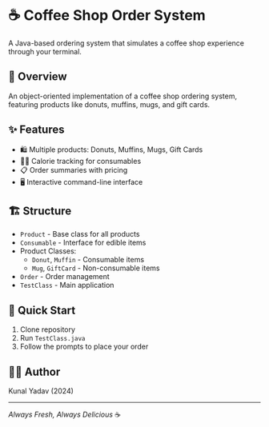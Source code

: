 # ☕ Coffee Shop Order System

A Java-based ordering system that simulates a coffee shop experience through your terminal.

## 🎯 Overview

An object-oriented implementation of a coffee shop ordering system, featuring products like donuts, muffins, mugs, and gift cards.

## ✨ Features

- 🛍️ Multiple products: Donuts, Muffins, Mugs, Gift Cards
- 🏃‍♂️ Calorie tracking for consumables
- 📋 Order summaries with pricing
- 🖥️ Interactive command-line interface

## 🏗️ Structure

- `Product` - Base class for all products
- `Consumable` - Interface for edible items
- Product Classes:
  - `Donut`, `Muffin` - Consumable items
  - `Mug`, `GiftCard` - Non-consumable items
- `Order` - Order management
- `TestClass` - Main application

## 🚀 Quick Start

1. Clone repository
2. Run `TestClass.java`
3. Follow the prompts to place your order

## 👨‍💻 Author

Kunal Yadav (2024)

---
*Always Fresh, Always Delicious* ☕ 
